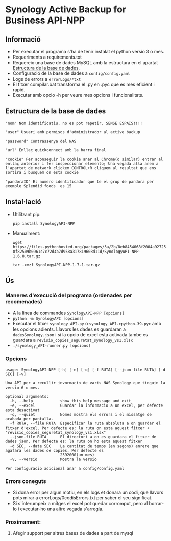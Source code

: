 
# Synology Active Backup for Business API-NPP
## Informació
- Per executar el programa s'ha de tenir instalat el python versio 3 o mes.
- Requeriments a requirements.txt
- Requereix una base de dades MySQL amb la estructura en el apartat [Estructura de la base de dades](#estructura-de-la-base-de-dades).
- Configuració de la base de dades a `config/config.yaml`
- Logs de errors a `errorLogs/*txt`
- El fitxer compilar.bat transforma el .py en .pyc que es mes eficient i rapid.
- Executar amb opcio -h per veure mes opcions i funcionalitats.


## Estructura de la base de dades
```
"nom" Nom identificatiu, no es pot repetir. SENSE ESPAIS!!!!

"user" Usuari amb permisos d'administrador al active backup

"password" Contrassenya del NAS

"url" Enllaç quickconnect amb la barra final

"cookie" Per aconseguir la cookie anar al Chrome(o similar) entrar al enllaç anterior i fer inspeccionar elemento; Una vegada alla anem a l'apartat de network clickem CONTROL+R cliquem al resultat que ens sortira i busquem on esta cookie

"pandoraID" El numero identificador que te el grup de pandora per exemple Splendid foods  es 15
```

## Instal·lació

- Utilitzant pip:

  ```pip install SynologyAPI-NPP```
  
- Manualment:

  ```wget https://files.pythonhosted.org/packages/3a/2b/8eb8454068f2004a927258f82509b0961c7c72d4b7d958a317819608d11d/SynologyAPI-NPP-1.6.8.tar.gz```

  ```tar -xvzf SynologyAPI-NPP-1.7.1.tar.gz```



## Ús
### Maneres d'execució del programa (ordenades per recomenades)
- A la linea de commandes `SynologyAPI-NPP [opcions]`
- ```python -m SynologyAPI [opcions]```
- Executar el fitxer `synology_API.py` o `synology_API.cpython-39.pyc` amb les opcions adients. Llavors les dades es guardaran a `dadesSynology.json` i si la opcio de excel esta activada tambe es guardara a `revisio_copies_seguretat_synology_vs1.xlsx`
- ```./synology_API-runner.py [opcions] ```

### Opcions
```
usage: SynologyAPI-NPP [-h] [-e] [-q] [-f RUTA] [--json-file RUTA] [-d SEC] [-v]

Una API per a recullir invormacio de varis NAS Synology que tinguin la versio 6 o mes.

optional arguments:
  -h, --help            show this help message and exit
  -e, --excel           Guardar la informacio a un excel, per defecte esta desactivat
  -q, --quiet           Nomes mostra els errors i el missatge de acabada per pantalla.
  -f RUTA, --file RUTA  Especificar la ruta absoluta a on guardar el fitxer d'excel. Per defecte es: la ruta on esta aquest fitxer + "revisio_copies_seguretat_synology_vs1.xlsx"
  --json-file RUTA      El directori a on es guardara el fitxer de dades json. Per defecte es: la ruta on ho esta aquest fitxer
  -d SEC, --date SEC    La cantitat de temps (en segons) enrere que agafara les dades de copies. Per defecte es
                        2592000(un mes)
  -v, --versio          Mostra la versio

Per configuracio adicional anar a config/config.yaml
```

### Errors coneguts
- Si dona error per algun motiu, en els logs et donara un codi, que llavors pots mirar a errorLogs/0codisErrors.txt per saber el seu significat.
- Si s'interumpeix a mitges el excel pot quedar corromput, pero al borrar-lo  i executar-ho una altre vegada s'arregla.

### Proximament:
1. Afegir support per altres bases de dades a part de mysql
